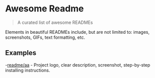 # Awesome Readme

> A curated list of awesome READMEs

Elements in beautiful READMEs include, but are not limited to: images, screenshots, GIFs, text formatting, etc.

## Examples

-[readme/aa](https://github.com/SutharArun2001/aa) - Project logo, clear description, screenshot, step-by-step installing instructions.
